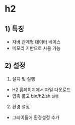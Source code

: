 # h2
## 1) 특징
- 자바 관계형 데이터 베이스
- 메모리 기반으로 사용 가능
## 2) 설정
1. 설치 및 실행
- H2 홈페이지에서 파일 다운로드
- 압축 풀고 bin/h2.sh `실행`
2. 환경 설정
- 그레이들에 환경설정 추가